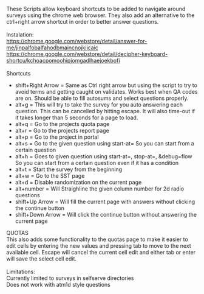 These Scripts allow keyboard shortcuts to be added to navigate around surveys using the chrome web browser.  They also add an alternative to the ctrl+right arrow shortcut in order to better answer questions.
<br/>
<br/>
Instalation:<br/>
https://chrome.google.com/webstore/detail/answer-for-me/jinpalfobalfahodbmaincnojkijcaic<br/>
https://chrome.google.com/webstore/detail/decipher-keyboard-shortcu/kchoacpomoohipjomgadlhaejoekbofi 
<br/>
<br/>
Shortcuts
<ul>
<li>shift+Right Arrow = Same as Ctrl right arrow but using the script to try to avoid terms and getting caught on validates. Works best when QA codes are on.  Should be able to fill autosums and select questions properly.  </li>
<li>alt+g = This will try to take the survey for you auto answering each question. This can be cancelled by hitting escape. It will also time-out if it takes longer than 5 seconds for a page to load.</li>
<li>alt+q = Go to the projects quota page</li>
<li>alt+r = Go to the projects report page</li>
<li>alt+p = Go to the project in portal</li>
<li>alt+s = Go to the given question using start-at= So you can start from a certain question</li>
<li>alt+h = Goes to given question using start-at=, stop-at=, &debug=flow So you can start from a certain question even if it has a condition</li>
<li>alt+t = Start the survey from the beginning</li>
<li>alt+w = Go to the SST page</li>
<li>alt+d = Disable randomization on the current page</li>
<li>alt+number = Will Straighline the given column number for 2d radio questions</li>
<li>shift+Up Arrow = Will fill the current page with answers without clicking the continue button</li>
<li>shift+Down Arrow = Will click the continue button without answering the current page</li>
</ul>

QUOTAS<br/>
This also adds some functionality to the quotas page to make it easier to edit cells by entering the new values and pressing tab to move to the next available cell.  Escape will cancel the current cell edit and either tab or enter will save the select cell edit.  
<br/>
Limitations:<br/>
Currently limited to surveys in selfserve directories<br/>
Does not work with atm1d style questions
